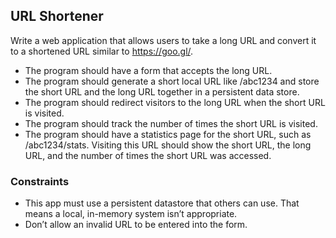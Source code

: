 ## URL Shortener

Write a web application that allows users to take a long URL and convert it to a shortened URL similar to https://goo.gl/.

- The program should have a form that accepts the long URL.
- The program should generate a short local URL like /abc1234 and store the short URL and the long URL together in a persistent data store.
- The program should redirect visitors to the long URL when the short URL is visited.
- The program should track the number of times the short URL is visited.
- The program should have a statistics page for the short URL, such as /abc1234/stats. Visiting this URL should show the short URL, the long URL, and the number of times the short URL was accessed.

### Constraints

- This app must use a persistent datastore that others can use. That means a local, in-memory system isn’t appropriate.
- Don’t allow an invalid URL to be entered into the form.
